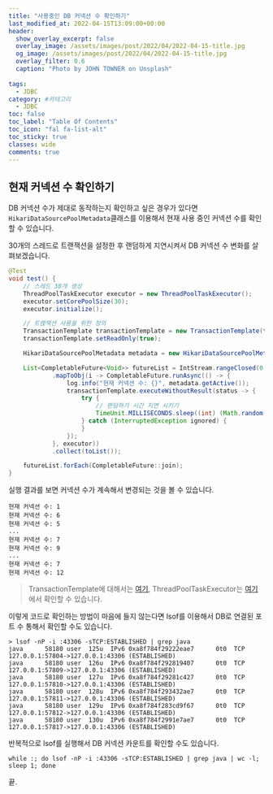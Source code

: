 ```yaml
---
title: "사용중인 DB 커넥션 수 확인하기"
last_modified_at: 2022-04-15T13:09:00+00:00
header:
  show_overlay_excerpt: false
  overlay_image: /assets/images/post/2022/04/2022-04-15-title.jpg
  og_image: /assets/images/post/2022/04/2022-04-15-title.jpg
  overlay_filter: 0.6
  caption: "Photo by JOHN TOWNER on Unsplash"
  
tags:
  - JDBC
category: #카테고리
  - JDBC
toc: false
toc_label: "Table Of Contents"
toc_icon: "fal fa-list-alt"
toc_sticky: true
classes: wide
comments: true
---
```


## 현재 커넥션 수 확인하기 
DB 커넥션 수가 제대로 동작하는지 확인하고 싶은 경우가 있다면
`HikariDataSourcePoolMetadata`클래스를 이용해서 현재 사용 중인 커넥션 수를 확인할 수 있습니다.

30개의 스레드로 트랜잭션을 설정한 후 랜덤하게 지연시켜서 DB 커넥션 수 변화를 살펴보겠습니다.
```java
@Test
void test() {
    // 스레드 30개 생성
    ThreadPoolTaskExecutor executor = new ThreadPoolTaskExecutor();
    executor.setCorePoolSize(30);
    executor.initialize();

    // 트랝잭션 사용을 위한 정의
    TransactionTemplate transactionTemplate = new TransactionTemplate(transactionManager);
    transactionTemplate.setReadOnly(true);

    HikariDataSourcePoolMetadata metadata = new HikariDataSourcePoolMetadata(((HikariDataSource) dataSource));

    List<CompletableFuture<Void>> futureList = IntStream.rangeClosed(0, 99)
            .mapToObj(i -> CompletableFuture.runAsync(() -> {
                log.info("현재 커넥션 수: {}", metadata.getActive());
                transactionTemplate.executeWithoutResult(status -> {
                    try {
                        // 랜덤하기 시간 지연 시키기
                        TimeUnit.MILLISECONDS.sleep((int) (Math.random() * 200));
                    } catch (InterruptedException ignored) {
                    }
                });
            }, executor))
            .collect(toList());

    futureList.forEach(CompletableFuture::join);
}
```
실행 결과를 보면 커넥션 수가 계속해서 변경되는 것을 볼 수 있습니다.
```text
현재 커넥션 수: 1
현재 커넥션 수: 6
현재 커넥션 수: 5
...
현재 커넥션 수: 7
현재 커넥션 수: 9
...
현재 커넥션 수: 7
현재 커넥션 수: 12
```
> TransactionTemplate에 대해서는 [여기](https://kapentaz.github.io/spring/Spring-Transaction-%EC%A0%81%EC%9A%A9-%EB%B2%94%EC%9C%84-%EC%A0%9C%EC%96%B4-%EB%B0%A9%EB%B2%95/),
> ThreadPoolTaskExecutor는 [여기](https://kapentaz.github.io/spring/Spring-ThreadPoolTaskExecutor-%EC%84%A4%EC%A0%95/) 에서 확인할 수 있습니다.

이렇게 코드로 확인하는 방법이 마음에 들지 않는다면 lsof를 이용해서 DB로 연결된 포트 수 통해서 확인할 수도 있습니다.

```shell
> lsof -nP -i :43306 -sTCP:ESTABLISHED | grep java
java      58180 user  125u  IPv6 0xa8f784f29222eae7      0t0  TCP 127.0.0.1:57804->127.0.0.1:43306 (ESTABLISHED)
java      58180 user  126u  IPv6 0xa8f784f292819407      0t0  TCP 127.0.0.1:57809->127.0.0.1:43306 (ESTABLISHED)
java      58180 user  127u  IPv6 0xa8f784f29281c427      0t0  TCP 127.0.0.1:57810->127.0.0.1:43306 (ESTABLISHED)
java      58180 user  128u  IPv6 0xa8f784f293432ae7      0t0  TCP 127.0.0.1:57811->127.0.0.1:43306 (ESTABLISHED)
java      58180 user  129u  IPv6 0xa8f784f283cd9f67      0t0  TCP 127.0.0.1:57812->127.0.0.1:43306 (ESTABLISHED)
java      58180 user  130u  IPv6 0xa8f784f2991e7ae7      0t0  TCP 127.0.0.1:57817->127.0.0.1:43306 (ESTABLISHED)
```
반복적으로 lsof를 실행해서 DB 커넥션 카운트를 확인할 수도 있습니다.
```shell
while :; do lsof -nP -i :43306 -sTCP:ESTABLISHED | grep java | wc -l; sleep 1; done
```
끝.